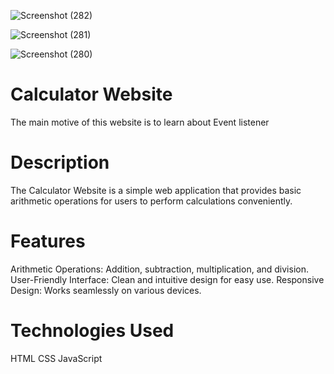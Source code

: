 ![Screenshot (282)](https://github.com/Aakash5209/Calculator-Website/assets/56769552/8de99399-0508-4d4a-a799-c1504288dc24)

![Screenshot (281)](https://github.com/Aakash5209/Calculator-Website/assets/56769552/572f158a-ce03-472f-88e5-d7e6e50fef77)

![Screenshot (280)](https://github.com/Aakash5209/Calculator-Website/assets/56769552/6f7a93ec-29b5-4ab0-90af-858dd670d09b)





# Calculator Website
The main motive of this website is to learn about Event listener

# Description
The Calculator Website is a simple web application that provides basic arithmetic operations for users to perform calculations conveniently.

# Features
Arithmetic Operations: Addition, subtraction, multiplication, and division.
User-Friendly Interface: Clean and intuitive design for easy use.
Responsive Design: Works seamlessly on various devices.

# Technologies Used
HTML
CSS
JavaScript
